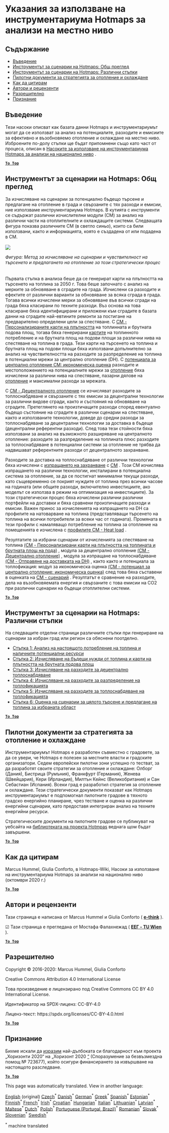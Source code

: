 <h1><a class="anchor" id="guidelines-for-using-the-hotmaps-toolbox-for-analyses-at-local-level" href="#guidelines-for-using-the-hotmaps-toolbox-for-analyses-at-local-level"><i class="fa fa-link"></i></a>Указания за използване на инструментариума Hotmaps за анализи на местно ниво</h1><h2><a class="anchor" id="table-of-contents" href="#table-of-contents"><i class="fa fa-link"></i></a> Съдържание</h2><ul><li> <a href="#introduction">Въведение</a></li><li> <a href="#the-hotmaps-scenario-toolchain-overview">Инструментът за сценарии на Hotmaps: Общ преглед</a></li><li> <a href="#the-hotmaps-scenario-toolchain-different-steps">Инструментът за сценарии на Hotmaps: Различни стъпки</a></li><li> <a href="#pilot-areas-heating-and-cooling-strategy-documents">Пилотни документи за стратегията за отопление и охлаждане</a></li><li> <a href="#how-to-cite">Как да цитирам</a></li><li> <a href="#authors-and-reviewers">Автори и рецензенти</a></li><li> <a href="#license">Разрешително</a></li><li> <a href="#acknowledgement">Признание</a></li></ul><h2><a class="anchor" id="introduction" href="#introduction"><i class="fa fa-link"></i></a> Въведение</h2><p> Тези насоки описват как базата данни Hotmaps и инструментариумът могат да се използват за анализ на потенциалите, разходите и емисиите за ефективно и възобновяемо отопление и охлаждане на местно ниво. Изброените по-долу стъпки ще бъдат припомнени също като част от процеса, описан в <a href="https://wiki.hotmaps.hevs.ch/en/guide-national-level-comprehensive-assessment-eed#introduction">Насоките за използване на инструментариума Hotmaps за анализи на национално ниво</a> .</p><p><ins> <code><strong><a href="#table-of-contents">To Top</a></strong></code></ins></p><h2><a class="anchor" id="the-hotmaps-scenario-toolchain--overview" href="#the-hotmaps-scenario-toolchain--overview"><i class="fa fa-link"></i></a> Инструментът за сценарии на Hotmaps: Общ преглед</h2><p> За изчисляване на сценарии за потенциално бъдещо търсене и предлагане на отопление в града и свързаните с тях разходи и емисии, ние използваме инструментариума Hotmaps. В кутията с инструменти се съдържат различни изчислителни модули (СМ) за анализ на различни части на отоплителните и охлаждащите системи. Следващата фигура показва различните CM (в светло синьо), които са били използвани, както и информацията, която е създадена от или подадена в CM.<br/><br/><img src="/en/guide-local-and-municipal-levels/Toolchain_29_06_2020.jpg"/></p><p> <em>Фигура: Метод за изчисляване на сценарии и чувствителност на търсенето и предлагането на отопление за този стратегически процес</em><br/><br/><br/> Първата стъпка в анализа беше да се генерират карти на плътността на търсенето на топлина за 2050 г. Това беше започнато с анализ на мерките за обновяване в сградите на града. Изчислени са разходите и ефектите от различни варианти за обновяване за всяка сграда в града. Тогава всички изчислени мерки за обновяване във всички сгради на града бяха класирани по техните разходи. Въз основа на това класиране бяха идентифицирани и приложени към сградите в базата данни на сградите най-евтините ремонти за постигане на предварително определени цели за спестяване. С <a href="https://wiki.hotmaps.eu/en/CM-Customized-heat-and-floor-area-density-maps">CM - Персонализираните карти на плътността</a> на топлинната и брутната подова площ, тогава бяха генерирани <a href="https://wiki.hotmaps.eu/en/CM-Customized-heat-and-floor-area-density-maps">картите</a> на топлинното потребление и на брутната площ на подови площи за различни нива на спестяване на топлина в града. Тези карти на търсенето на топлина и брутната площ на подови площи бяха използвани допълнително за анализ на чувствителността на разходите за разпределение на топлина в потенциални мрежи за централно отопление (DH). С <a href="https://wiki.hotmaps.eu/en/CM-District-heating-potential-economic-assessment">потенциала за централно отопление CM: икономическа оценка</a> разходите и местоположението на потенциалните мрежи за <a href="https://wiki.hotmaps.eu/en/CM-District-heating-potential-economic-assessment">отопление</a> бяха изчислени за различни нива на спестяване, пазарни дялове на <a href="https://wiki.hotmaps.eu/en/CM-District-heating-potential-economic-assessment">отопление</a> и максимални разходи за мрежата.</p><p> С <a href="https://wiki.hotmaps.eu/en/CM-Decentral-heating-supply">CM - Децентралното отопление</a> се изчисляват разходите за топлоснабдяване и свързаните с тях емисии за децентрални технологии за различни видове сгради, както и състояния на обновяване на сградите. Претеглянето на произтичащите разходи според евентуално бъдещо състояние на сградите в различни сценарии на спестяване, както и използваните технологии, доведе до средни разходи за топлоснабдяване за децентрални технологии за доставка в бъдеще (децентрални референтни разходи). След това тези стойности бяха използвани за анализ на възможното разширяване на централното отопление: разходите за разпределение на топлината плюс разходите за топлоснабдяване в потенциални системи за отопление не трябва да надвишават референтните разходи от децентралното захранване.</p><p> Разходите за доставка на топлоснабдяване от различни технологии бяха изчислени с <a href="https://wiki.hotmaps.eu/en/CM-District-heating-supply-dispatch">изпращането на захранване</a> с <a href="https://wiki.hotmaps.eu/en/CM-District-heating-supply-dispatch">CM</a> . Този CM изчислява изпращането на различни технологии, инсталирани в потенциална система за отопление, за да се постигнат минимални текущи разходи, като същевременно се покрият нуждите от топлина през всички часове на годината (или общите разходи, включително инвестициите, ако моделът се използва в режим на оптимизация на инвестициите). За този стратегически процес бяха изчислени различни различни портфейли на доставки и бяха сравнени произтичащите разходи и емисии. Важен принос за изчисленията на изпращането на DH са профилите на натоварване на топлина (представляващи търсенето на топлина на всички потребители за всеки час от годината). Промяната в тези профили с намаляващо потребление на топлина за отопление на помещенията е изчислена с <a href="https://wiki.hotmaps.hevs.ch/en/CM-Heat-load-profiles">профилите CM - Heat load</a> .</p><p> Резултатите за избрани сценарии от изчисленията за спестяване на топлина <a href="https://wiki.hotmaps.eu/en/CM-Customized-heat-and-floor-area-density-maps">(CM - Персонализирани карти на плътността на топлината и брутната площ на пода)</a> , модула за децентрално отопление <a href="https://wiki.hotmaps.eu/en/CM-Decentral-heating-supply">(CM - Децентрално отопление)</a> , модула за изпращане на топлоснабдяване <a href="https://wiki.hotmaps.eu/en/CM-District-heating-supply-dispatch">(CM - Отправяне на доставката на DH)</a> , както както и потенциала за топлофикация: модул за икономическа оценка <a href="https://wiki.hotmaps.eu/en/CM-District-heating-potential-economic-assessment">(CM - потенциал за централно отопление: икономическа оценка)</a> след това бяха съставени в оценката на <a href="https://wiki.hotmaps.eu/en/CM-Scenario-assessment">CM - сценарий</a> . Резултатът е сравнение на разходите, дела на възобновяемата енергия и свързаните с това емисии на CO2 при различни сценарии на бъдещи отоплителни системи.</p><p><ins> <code><strong><a href="#table-of-contents">To Top</a></strong></code></ins></p><h2><a class="anchor" id="the-hotmaps-scenario-toolchain--different-steps" href="#the-hotmaps-scenario-toolchain--different-steps"><i class="fa fa-link"></i></a> Инструментът за сценарии на Hotmaps: Различни стъпки</h2><p> На следващите отделни страници различните стъпки при генериране на сценарии за избран град или регион са обяснени поотделно.</p><ul><li> <a href="https://wiki.hotmaps.eu/en/Step-1-Analysis-of-current-heat-demand-and-available-resource-potentials">Стъпка 1: Анализ на настоящото потребление на топлина и наличните потенциални ресурси</a></li><li> <a href="https://wiki.hotmaps.eu/en/Step-2-Calculation-of-future-heat-demand-and-gross-floor-area-density-maps">Стъпка 2: Изчисляване на бъдещи нужди от топлина и карти на плътността на брутната подова площ</a></li><li> <a href="https://wiki.hotmaps.eu/en/Step-3-Calculation-of-costs-of-decentral-heat-supply">Стъпка 3: Изчисляване на разходите за децентрално топлоснабдяване</a></li><li> <a href="https://wiki.hotmaps.eu/en/Step-4-Calculation-of-district-heating-distribution-costs">Стъпка 4: Изчисляване на разходите за разпределение на топлофикацията</a></li><li> <a href="https://wiki.hotmaps.eu/en/Step-5-Calculation-of-costs-of-heat-supply-to-district-heating">Стъпка 5: Изчисляване на разходите за топлоснабдяване на топлофикацията</a></li><li> <a href="https://wiki.hotmaps.eu/en/Step-6-Assessment-of-scenarios-for-entire-heat-demand-and-supply-for-the-selected-area">Стъпка 6: Оценка на сценарии за цялото търсене и предлагане на топлина за избраната област</a></li></ul><p><ins> <code><strong><a href="#table-of-contents">To Top</a></strong></code></ins></p><h2><a class="anchor" id="pilot-areas-heating-and-cooling-strategy-documents" href="#pilot-areas-heating-and-cooling-strategy-documents"><i class="fa fa-link"></i></a> Пилотни документи за стратегията за отопление и охлаждане</h2><p> Инструментариумът Hotmaps е разработен съвместно с градовете, за да се увери, че Hotmaps е полезен за местните власти и градските организатори. Седем европейски пилотни зони успешно го тестват, за да разработят своите стратегии за отопление и охлаждане: Олборг (Дания), Бистрица (Румъния), Франкфурт (Германия), Женева (Швейцария), Кери (Ирландия), Милтън Кейнс (Великобритания) и Сан Себастиан (Испания). Всеки град е разработил стратегия за отопление и охлаждане. Тези стратегически документи показват как Hotmaps инструментариумът е подпомогнал пилотните градове в тяхното градско енергийно планиране, чрез тестване и оценка на различни енергийни сценарии, като предоставя интегриран анализ на техните енергийни ресурси.</p><p> Стратегическите документи на пилотните градове се публикуват на уебсайта на <a href="https://www.hotmaps-project.eu/library/">библиотеката на проекта Hotmpas</a> веднага щом бъдат завършени.</p><p><ins> <code><strong><a href="#table-of-contents">To Top</a></strong></code></ins></p><h2><a class="anchor" id="how-to-cite" href="#how-to-cite"><i class="fa fa-link"></i></a> Как да цитирам</h2><p> Marcus Hummel, Giulia Conforto, в Hotmaps-Wiki, Насоки за използване на инструментариума Hotmaps за анализи на национално ниво (октомври 2020 г.)</p><p><ins> <code><strong><a href="#table-of-contents">To Top</a></strong></code></ins></p><h2><a class="anchor" id="authors-and-reviewers" href="#authors-and-reviewers"><i class="fa fa-link"></i></a> Автори и рецензенти</h2><p> Тази страница е написана от Marcus Hummel и Giulia Conforto ( <strong><a href="https://e-think.ac.at">e-think</a></strong> ).</p><p> ☑ Тази страница е прегледана от Мостафа Фалахнежад ( <strong><a href="https://eeg.tuwien.ac.at/">ЕЕГ - TU Wien</a></strong> ).</p><p> <a href="#table-of-contents"><strong><code>To Top</code></strong></a></p><h2><a class="anchor" id="license" href="#license"><i class="fa fa-link"></i></a> Разрешително</h2><p> Copyright © 2016-2020: Marcus Hummel, Giulia Conforto</p><p> Creative Commons Attribution 4.0 International License</p><p> Това произведение е лицензирано под Creative Commons CC BY 4.0 International License.</p><p> Идентификатор на SPDX-лиценз: CC-BY-4.0</p><p> Лиценз-текст: https://spdx.org/licenses/CC-BY-4.0.html</p><p><ins> <code><strong><a href="#table-of-contents">To Top</a></strong></code></ins></p><h2><a class="anchor" id="acknowledgement" href="#acknowledgement"><i class="fa fa-link"></i></a> Признание</h2><p> Бихме искали да <a href="https://www.hotmaps-project.eu">изразим</a> най-дълбоката си благодарност към проекта „Хоризонти 2020“ на „Хоризонт 2020 <a href="https://www.hotmaps-project.eu">“</a> (Споразумение за безвъзмездна помощ № 723677), който осигури финансирането за извършване на настоящото разследване.</p><p><ins> <code><strong><a href="#table-of-contents">To Top</a></strong></code></ins></p>
<!--- THIS IS A SUPER UNIQUE IDENTIFIER -->

This page was automatically translated. View in another language:

[English](../en/guide-local-and-municipal-levels) (original)  [Czech](../cs/guide-local-and-municipal-levels)<sup>\*</sup> [Danish](../da/guide-local-and-municipal-levels)<sup>\*</sup> [German](../de/guide-local-and-municipal-levels)<sup>\*</sup> [Greek](../el/guide-local-and-municipal-levels)<sup>\*</sup> [Spanish](../es/guide-local-and-municipal-levels)<sup>\*</sup> [Estonian](../et/guide-local-and-municipal-levels)<sup>\*</sup> [Finnish](../fi/guide-local-and-municipal-levels)<sup>\*</sup> [French](../fr/guide-local-and-municipal-levels)<sup>\*</sup> [Irish](../ga/guide-local-and-municipal-levels)<sup>\*</sup> [Croatian](../hr/guide-local-and-municipal-levels)<sup>\*</sup> [Hungarian](../hu/guide-local-and-municipal-levels)<sup>\*</sup> [Italian](../it/guide-local-and-municipal-levels)<sup>\*</sup> [Lithuanian](../lt/guide-local-and-municipal-levels)<sup>\*</sup> [Latvian](../lv/guide-local-and-municipal-levels)<sup>\*</sup> [Maltese](../mt/guide-local-and-municipal-levels)<sup>\*</sup> [Dutch](../nl/guide-local-and-municipal-levels)<sup>\*</sup> [Polish](../pl/guide-local-and-municipal-levels)<sup>\*</sup> [Portuguese (Portugal, Brazil)](../pt/guide-local-and-municipal-levels)<sup>\*</sup> [Romanian](../ro/guide-local-and-municipal-levels)<sup>\*</sup> [Slovak](../sk/guide-local-and-municipal-levels)<sup>\*</sup> [Slovenian](../sl/guide-local-and-municipal-levels)<sup>\*</sup> [Swedish](../sv/guide-local-and-municipal-levels)<sup>\*</sup> 

<sup>\*</sup> machine translated
